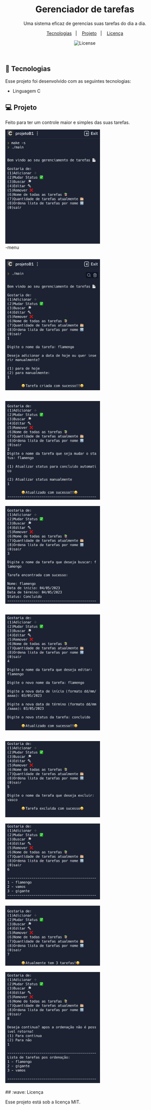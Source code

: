 <h1 align="center"> Gerenciador de tarefas </h1>

<p align="center"> Uma sistema eficaz de gerencias suas tarefas do dia a dia. <br/>
</p>

<p align="center">
  <a href="#-tecnologias">Tecnologias</a>&nbsp;&nbsp;&nbsp;|&nbsp;&nbsp;&nbsp;
  <a href="#-projeto">Projeto</a>&nbsp;&nbsp;&nbsp;|&nbsp;&nbsp;&nbsp;
  <a href="#memo-licença">Licença</a>
</p>

<p align="center">
  <img alt="License" src="https://img.shields.io/static/v1?label=license&message=MIT&color=49AA26&labelColor=000000">
</p>

<br>


## 🚀 Tecnologias

Esse projeto foi desenvolvido com as seguintes tecnologias:

- Linguagem C

## 💻 Projeto

Feito para ter um controle maior e simples das suas tarefas.

<img src="./assets/0Menu.jpeg" alt="Exemplo de Imagem" width="300"><br>
-menu
<br>
##
<img src="./assets/1Adicionar.jpeg" alt="Exemplo de Imagem" width="300"><br>

<br>
<img src="./assets/2Status.jpeg" alt="Exemplo de Imagem" width="300"><br>

<br>
<img src="./assets/3BuscarTarefa.jpeg" alt="Exemplo de Imagem" width="300"><br>

<br>

<img src="./assets/4EditarTarefas.jpeg" alt="Exemplo de Imagem" width="300"><br>

<br>
<img src="./assets/5RemoverTarefa.jpeg" alt="Exemplo de Imagem" width="300"><br>

<br>
<img src="./assets/6NomeDTTarefas.jpeg" alt="Exemplo de Imagem" width="300"><br>

<br>
<img src="./assets/7QuatidadeTarefas.jpeg" alt="Exemplo de Imagem" width="300"><br>

<br>
<img src="./assets/8OrdenaTarefas.jpeg" alt="Exemplo de Imagem" width="300"><br>

<br>
## :wave: Licença

Esse projeto está sob a licença MIT.